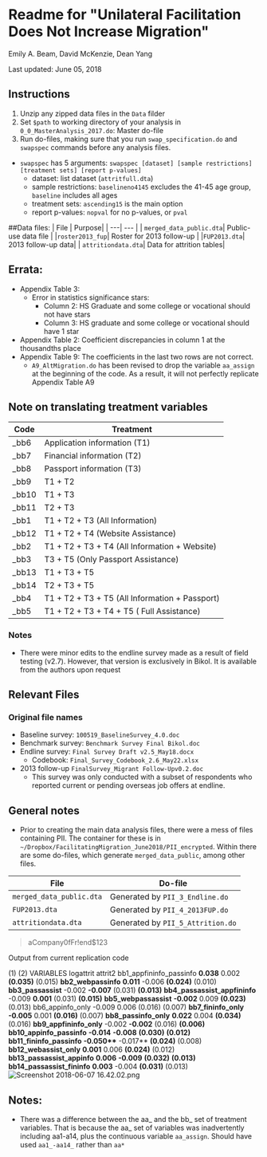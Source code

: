 # Readme for "Unilateral Facilitation Does Not Increase Migration" 

 Emily A. Beam, David McKenzie, Dean Yang

 Last updated: June 05, 2018

## Instructions 

 1.  Unzip any zipped data files in the `Data` filder 
1.  Set `$path` to working directory of your analysis in `0_0_MasterAnalysis_2017.do`: Master do-file 
1. Run do-files, making sure that you run `swap_specification.do` and `swapspec` commands before any analysis files. 


  - `swapspec` has 5 arguments: `swapspec [dataset] [sample restrictions] [treatment sets] [report p-values]`
    - dataset: list dataset (`attritfull.dta`)
    - sample restrictions: `baselineno4145` excludes the 41-45 age group, `baseline` includes all ages
    - treatment sets: `ascending15` is the main option
    - report p-values: `nopval` for no p-values, or `pval`

##Data files: 
 | File | Purpose|
 | ---| --- |
| `merged_data_public.dta`| Public-use data file |
|`roster2013_fup`| Roster for 2013 follow-up |
|`FUP2013.dta`| 2013 follow-up data|
| `attritiondata.dta`| Data for attrition tables|

## Errata: 

* Appendix Table 3: 
	* Error in statistics significance stars: 
		* Column 2: HS Graduate and some college or vocational should not have stars
		* Column 3: HS graduate and some college or vocational should have 1 star 
* Appendix Table 2: Coefficient discrepancies in column 1 at the thousandths place 
* Appendix Table 9: The coefficients in the last two rows are not correct. 
  *  `A9_AltMigration.do` has been revised to drop the variable `aa_assign` at the beginning of the code. As a result, it will not perfectly replicate Appendix Table A9

##  Note on translating treatment variables
| Code                    | Treatment                           |
| -------------             |-------------                      | 
|_bb6	|Application information (T1) |
|_bb7	|Financial information (T2) |
|_bb8|	Passport information (T3) |
_bb9|	T1 + T2|
_bb10|	T1 + T3|
_bb11	|T2 + T3|
_bb1|	T1 + T2 + T3 (All Information)|
_bb12|	T1 + T2 + T4 (Website Assistance)|
_bb2|	T1 + T2 + T3 + T4 (All Information  + Website) |
_bb3|	T3 + T5 (Only Passport Assistance)|
_bb13|	T1 + T3 + T5|
_bb14|	T2 + T3 + T5|
_bb4|	T1 + T2 + T3 + T5 (All Information + Passport) |
_bb5|	T1 + T2 + T3 + T4 + T5 ( Full Assistance)|

### Notes 

 - There were minor edits to the endline survey made as a result of field testing (v2.7). However, that version is exclusively in Bikol. It is available from the authors upon request

## Relevant Files

### Original file names
* Baseline survey: `100519_BaselineSurvey_4.0.doc`
* Benchmark survey: `Benchmark Survey Final Bikol.doc`
* Endline survey: `Final Survey Draft v2.5_May18.docx`
	- Codebook: `Final_Survey_Codebook_2.6_May22.xlsx`
* 2013 follow-up `FinalSurvey_Migrant Follow-Upv0.2.doc`
	- This survey was only conducted with a subset of respondents who reported current or pending overseas job offers at endline.



  

## General notes

* Prior to creating the main data analysis files, there were a mess of files containing PII. The container for these is in `~/Dropbox/FacilitatingMigration_June2018/PII_encrypted`. Within there are some do-files, which generate `merged_data_public`, among other files.


| File                    | Do-file                                 |
| -------------             |-------------                      |   
| `merged_data_public.dta`  |   Generated by `PII_3_Endline.do`   |
| `FUP2013.dta`             |      Generated by `PII_4_2013FUP.do`|
| `attritiondata.dta`       |    Generated by `PII_5_Attrition.do`|
 
 

> aCompany0fFr!end$123

Output from current replication code

(1) (2)   VARIABLES logattrit attrit2           bb1\_appfininfo\_passinfo **0.038** 0.002    **(0.035)** (0.015)   **bb2\_webpassinfo** **0.011** -0.006    **(0.024)** (0.010)   **bb3\_passassist** -0.002 **-0.007**    (0.031) **(0.013)**   **bb4\_passassist\_appfininfo** -0.009 **0.001**    (0.031) **(0.015)**   **bb5\_webpassassist** **-0.002** 0.009    **(0.023)** (0.013)   bb6\_appinfo\_only -0.009 0.006    (0.016) (0.007)   **bb7\_fininfo\_only** **-0.005** 0.001    **(0.016)** (0.007)   **bb8\_passinfo\_only** **0.022** 0.004    **(0.034)** (0.016)   **bb9\_appfininfo\_only** -0.002 **-0.002**    (0.016) **(0.006)**   **bb10\_appinfo\_passinfo** **-0.014** **-0.008**    **(0.030)** **(0.012)**   **bb11\_fininfo\_passinfo** **-0.050\*\*** -0.017\*\*    **(0.024)** (0.008)   **bb12\_webassist\_only** **0.001** 0.006    **(0.024)** (0.012)   **bb13\_passassist\_appinfo** **0.006** **-0.009**    **(0.032)** **(0.013)**   **bb14\_passassist\_fininfo** **0.003** -0.004    **(0.031)** (0.013)   ![Screenshot 2018-06-07 16.42.02.png](resources/4CC9446463600F6704950DADF0D3282A.png)

## Notes: 

 - There was a difference between the aa_ and the bb_ set of treatment variables. That is because the aa_ set of variables was inadvertently including aa1-a14, plus the continuous variable `aa_assign`. Should have used `aa1_-aa14_` rather than `aa*` 

